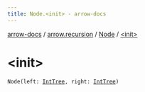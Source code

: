 ```yaml
---
title: Node.<init> - arrow-docs
---
```


[arrow-docs](../../index.html) / [arrow.recursion](../index.html) / [Node](index.html) / [&lt;init&gt;](./-init-.html)

# &lt;init&gt;

`Node(left: `[`IntTree`](../-int-tree.html)`, right: `[`IntTree`](../-int-tree.html)`)`